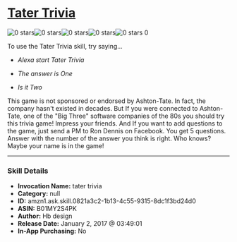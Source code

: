 # [Tater Trivia](http://alexa.amazon.com/#skills/amzn1.ask.skill.0821a3c2-1b13-4c55-9315-8dc1f3bd24d0)
![0 stars](../../images/ic_star_border_black_18dp_1x.png)![0 stars](../../images/ic_star_border_black_18dp_1x.png)![0 stars](../../images/ic_star_border_black_18dp_1x.png)![0 stars](../../images/ic_star_border_black_18dp_1x.png)![0 stars](../../images/ic_star_border_black_18dp_1x.png) 0

To use the Tater Trivia skill, try saying...

* *Alexa start Tater Trivia*

* *The answer is One*

* *Is it Two*

This game is not sponsored or endorsed by Ashton-Tate. In fact, the company hasn't existed in decades. But If you were connected to Ashton-Tate, one of the "Big Three" software companies of the 80s you should try this trivia game! Impress your friends. And If you want to add questions to the game, just send a PM to Ron Dennis on Facebook. You get 5 questions. Answer with the number of the answer you think is right. Who knows? Maybe your name is in the game!

***

### Skill Details

* **Invocation Name:** tater trivia
* **Category:** null
* **ID:** amzn1.ask.skill.0821a3c2-1b13-4c55-9315-8dc1f3bd24d0
* **ASIN:** B01MY2S4PK
* **Author:** Hb design
* **Release Date:** January 2, 2017 @ 03:49:01
* **In-App Purchasing:** No
